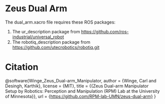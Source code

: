 # Zeus Dual Arm
The dual_arm.xacro file requires these ROS packages:
1. The ur_description package from https://github.com/ros-industrial/universal_robot
2. The robotiq_description package from https://github.com/utecrobotics/robotiq.git

# Citation
@software{Winge_Zeus_Dual-arm_Manipulator,
author = {Winge, Carl and Desingh, Karthik},
license = {MIT},
title = {{Zeus Dual-arm Manipulator Setup by Robotics: Perception and Manipulation (RPM) Lab at the University of Minnesota}},
url = {https://github.com/RPM-lab-UMN/zeus-dual-arm}
}
